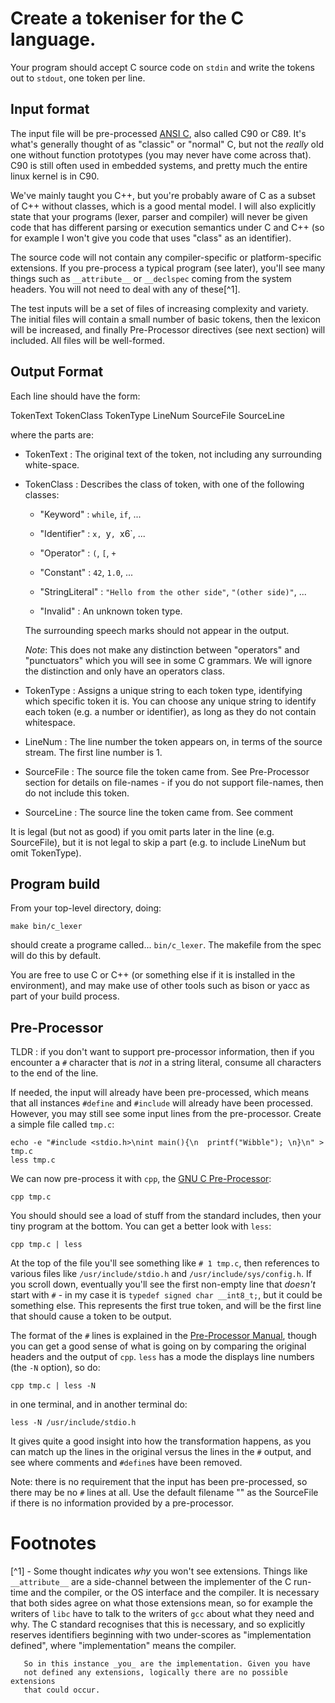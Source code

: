 Create a tokeniser for the C language.
======================================

Your program should accept C source code on
`stdin` and write the tokens out to `stdout`,
one token per line.

Input format
------------

The input file will be pre-processed [ANSI C](https://en.wikipedia.org/wiki/ANSI_C),
also called C90 or C89. It's what's generally thought of as "classic" or "normal" C,
but not the _really_ old one without function prototypes (you may never have come
across that). C90 is still often used in embedded systems, and pretty much the
entire linux kernel is in C90.

We've mainly taught you C++, but you're probably aware of C as a subset of C++ without
classes, which is a good mental model. I will also explicitly state that your
programs (lexer, parser and compiler) will never be given code that has different
parsing or execution semantics under C and C++ (so for example I won't give you code that
uses "class" as an identifier).

The source code will not contain any compiler-specific or platform-specific
extensions. If you pre-process a typical program (see later), you'll see many
things such as `__attribute__` or `__declspec` coming from the system headers. You will
not need to deal with any of these[^1].

The test inputs will be a set of files of increasing complexity and
variety. The initial files will contain a small number of basic tokens,
then the lexicon will be increased, and finally Pre-Processor directives
(see next section) will included. All files will be well-formed.

Output Format
-------------

Each line should have the form:

  TokenText TokenClass TokenType LineNum SourceFile SourceLine

where the parts are:

- TokenText : The original text of the token, not including any
  surrounding white-space.

- TokenClass : Describes the class of token, with one of the following classes:

  - "Keyword" : `while`, `if`, ...

  - "Identifier" : `x, `y`, `x6`, ...

  - "Operator" : `(`, `[`, `+`

  - "Constant" : `42`, `1.0`, ...

  - "StringLiteral" : `"Hello from the other side"`, `"(other side)"`, ...

  - "Invalid" : An unknown token type.

  The surrounding speech marks should not appear in the output.

  *Note*: This does not make any distinction between "operators" and
  "punctuators" which you will see in some C grammars. We will ignore
  the distinction and only have an operators class.

- TokenType : Assigns a unique string to each token type, identifying
    which specific token it is. You can choose any unique string
    to identify each token (e.g. a number or identifier), as long as they
    do not contain whitespace.

- LineNum : The line number the token appears on, in terms of the source
  stream. The first line number is 1.

- SourceFile : The source file the token came from. See Pre-Processor section
  for details on file-names - if you do not support file-names, then do not
  include this token.

- SourceLine : The source line the token came from. See comment

It is legal (but not as good) if you omit parts later in
the line (e.g. SourceFile), but it is not legal to skip a part
(e.g. to include LineNum but omit TokenType).

Program build
-------------

From your top-level directory, doing:

    make bin/c_lexer

should create a programe called... `bin/c_lexer`. The
makefile from the spec will do this by default.

You are free to use C or C++ (or something else if it
is installed in the environment), and may make use
of other tools such as bison or yacc as part of your build process.


Pre-Processor
-------------

TLDR : if you don't want to support pre-processor information, then
if you encounter a `#` character that is _not_ in a string literal,
consume all characters to the end of the line.

If needed, the input will already have been pre-processed, which means
that all instances `#define` and `#include` will already have been processed. However,
you may still see some input lines from the pre-processor. Create a simple
file called `tmp.c`:

    echo -e "#include <stdio.h>\nint main(){\n  printf("Wibble"); \n}\n" > tmp.c
    less tmp.c

We can now pre-process it with `cpp`, the [GNU C Pre-Processor](https://gcc.gnu.org/onlinedocs/cpp/):

    cpp tmp.c

You should should see a load of stuff from the standard includes, then
your tiny program at the bottom. You can get a better look with `less`:

    cpp tmp.c | less

At the top of the file you'll see something like `# 1 tmp.c`, then
references to various files like `/usr/include/stdio.h` and `/usr/include/sys/config.h`.
If you scroll down, eventually you'll see the first non-empty line that
_doesn't_ start with `#` - in my case it is `typedef signed char __int8_t;`,
but it could be something else. This represents the first true token,
and will be the first line that should cause a token to be output.

The format of the `#` lines is explained in the [Pre-Processor Manual](https://gcc.gnu.org/onlinedocs/cpp/Preprocessor-Output.html),
though you can get a good sense of what is going on by comparing
the original headers and the output of `cpp`. `less` has a mode
the displays line numbers (the `-N` option), so do:

    cpp tmp.c | less -N

in one terminal, and in another terminal do:

    less -N /usr/include/stdio.h

It gives quite a good insight into how the transformation
happens, as you can match up the lines in the original
versus the lines in the `#` output, and see where comments
and `#define`s have been removed.

Note: there is no requirement that the input has been pre-processed,
so there may be no `#` lines at all. Use the default filename
"<stdin>" as the SourceFile if there is no information provided
by a pre-processor.

Footnotes
=========

[^1] - Some thought indicates _why_ you won't see extensions. Things
       like `__attribute__` are a side-channel between the implementer
       of the C run-time and the compiler, or the OS interface and the
       compiler. It is necessary that both sides agree on what those
       extensions mean, so for example the writers of `libc` have to talk
       to the writers of `gcc` about what they need and why. The C
       standard recognises that this is necessary, and so explicitly reserves
       identifiers beginning with two under-scores as "implementation defined",
       where "implementation" means the compiler.

       So in this instance _you_ are the implementation. Given you have
       not defined any extensions, logically there are no possible extensions
       that could occur.
